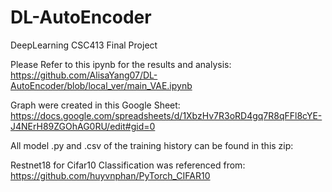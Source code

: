 # DL-AutoEncoder
DeepLearning CSC413 Final Project

Please Refer to this ipynb for the results and analysis:
https://github.com/AlisaYang07/DL-AutoEncoder/blob/local_ver/main_VAE.ipynb

Graph were created in this Google Sheet:
https://docs.google.com/spreadsheets/d/1XbzHv7R3oRD4gq7R8qFFl8cYE-J4NErH89ZGOhAG0RU/edit#gid=0

All model .py and .csv of the training history can be found in this zip:


Restnet18 for Cifar10 Classification was referenced from:
https://github.com/huyvnphan/PyTorch_CIFAR10
